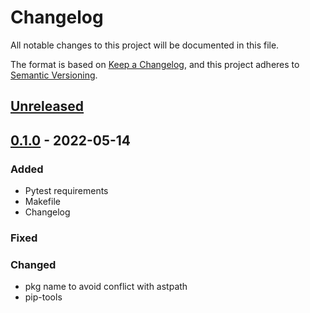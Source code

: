 # Changelog
All notable changes to this project will be documented in this file.

The format is based on [Keep a Changelog](https://keepachangelog.com/en/1.0.0/), and this project adheres to [Semantic Versioning](https://semver.org/spec/v2.0.0.html).


## [Unreleased]

## [0.1.0] - 2022-05-14
### Added
- Pytest requirements
- Makefile
- Changelog

### Fixed


### Changed
- pkg name to avoid conflict with astpath
- pip-tools


[Unreleased]: https://github.com/devmessias/pyastrx/compare/0.1.0...master
[0.1.0]: https://github.com/devmessias/edgeseraser/compare/0.1.0...0.1.0
